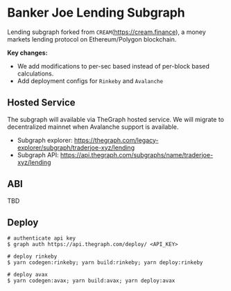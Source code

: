 # Banker Joe Lending Subgraph

Lending subgraph forked from `CREAM`(https://cream.finance), a money markets lending protocol on Ethereum/Polygon blockchain.

**Key changes:**

- We add modifications to per-sec based instead of per-block based calculations.
- Add deployment configs for `Rinkeby` and `Avalanche`

## Hosted Service

The subgraph will available via TheGraph hosted service. We will migrate to decentralized mainnet when Avalanche support is available.

- Subgraph explorer: https://thegraph.com/legacy-explorer/subgraph/traderjoe-xyz/lending
- Subgraph API: https://api.thegraph.com/subgraphs/name/traderjoe-xyz/lending

## ABI

TBD

## Deploy

```
# authenticate api key
$ graph auth https://api.thegraph.com/deploy/ <API_KEY>

# deploy rinkeby
$ yarn codegen:rinkeby; yarn build:rinkeby; yarn deploy:rinkeby

# deploy avax
$ yarn codegen:avax; yarn build:avax; yarn deploy:avax
```
